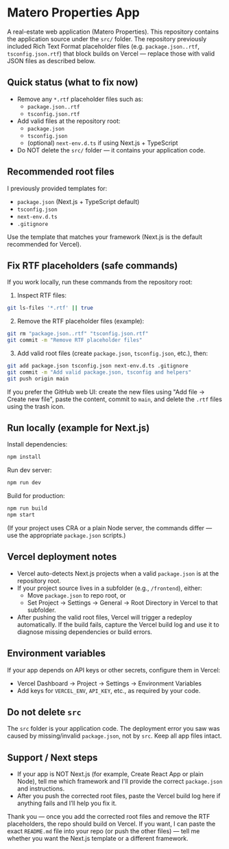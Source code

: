 # Matero Properties App

A real-estate web application (Matero Properties). This repository contains the application source under the `src/` folder. The repository previously included Rich Text Format placeholder files (e.g. `package.json..rtf`, `tsconfig.json.rtf`) that block builds on Vercel — replace those with valid JSON files as described below.

## Quick status (what to fix now)
- Remove any `*.rtf` placeholder files such as:
  - `package.json..rtf`
  - `tsconfig.json.rtf`
- Add valid files at the repository root:
  - `package.json`
  - `tsconfig.json`
  - (optional) `next-env.d.ts` if using Next.js + TypeScript
- Do NOT delete the `src/` folder — it contains your application code.

## Recommended root files
I previously provided templates for:
- `package.json` (Next.js + TypeScript default)
- `tsconfig.json`
- `next-env.d.ts`
- `.gitignore`

Use the template that matches your framework (Next.js is the default recommended for Vercel).

## Fix RTF placeholders (safe commands)
If you work locally, run these commands from the repository root:

1. Inspect RTF files:
```bash
git ls-files '*.rtf' || true
```

2. Remove the RTF placeholder files (example):
```bash
git rm "package.json..rtf" "tsconfig.json.rtf"
git commit -m "Remove RTF placeholder files"
```

3. Add valid root files (create `package.json`, `tsconfig.json`, etc.), then:
```bash
git add package.json tsconfig.json next-env.d.ts .gitignore
git commit -m "Add valid package.json, tsconfig and helpers"
git push origin main
```

If you prefer the GitHub web UI: create the new files using "Add file → Create new file", paste the content, commit to `main`, and delete the `.rtf` files using the trash icon.

## Run locally (example for Next.js)
Install dependencies:
```bash
npm install
```

Run dev server:
```bash
npm run dev
```

Build for production:
```bash
npm run build
npm start
```

(If your project uses CRA or a plain Node server, the commands differ — use the appropriate `package.json` scripts.)

## Vercel deployment notes
- Vercel auto-detects Next.js projects when a valid `package.json` is at the repository root.
- If your project source lives in a subfolder (e.g., `/frontend`), either:
  - Move `package.json` to repo root, or
  - Set Project → Settings → General → Root Directory in Vercel to that subfolder.
- After pushing the valid root files, Vercel will trigger a redeploy automatically. If the build fails, capture the Vercel build log and use it to diagnose missing dependencies or build errors.

## Environment variables
If your app depends on API keys or other secrets, configure them in Vercel:
- Vercel Dashboard → Project → Settings → Environment Variables
- Add keys for `VERCEL_ENV`, `API_KEY`, etc., as required by your code.

## Do not delete `src`
The `src` folder is your application code. The deployment error you saw was caused by missing/invalid `package.json`, not by `src`. Keep all app files intact.

## Support / Next steps
- If your app is NOT Next.js (for example, Create React App or plain Node), tell me which framework and I'll provide the correct `package.json` and instructions.
- After you push the corrected root files, paste the Vercel build log here if anything fails and I’ll help you fix it.

Thank you — once you add the corrected root files and remove the RTF placeholders, the repo should build on Vercel. If you want, I can paste the exact `README.md` file into your repo (or push the other files) — tell me whether you want the Next.js template or a different framework.
